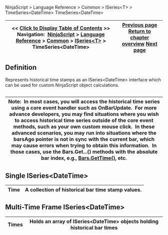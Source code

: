 ﻿
NinjaScript \> Language Reference \> Common \> ISeries\<T\> \> TimeSeries\<DateTime\>
TimeSeries\<DateTime\>

| \<\< [Click to Display Table of Contents](timeseries.md) \>\> **Navigation:**     [NinjaScript](ninjascript.md) \> [Language Reference](language_reference_wip.md) \> [Common](common.md) \> [ISeries\<T\>](iseriest.md) \> TimeSeries\<DateTime\> | [Previous page](weighteds.md) [Return to chapter overview](iseriest.md) [Next page](iseries_time.md) |
| --- | --- |

## Definition
Represents historical time stamps as an ISeries\<DateTime\> interface which can be used for custom NinjaScript object calculations.
## 
| Note:  In most cases, you will access the historical time series using a core event handler such as OnBarUpdate.  For more advance developers, you may find situations where you wish to access historical time series outside of the core event methods, such as your own custom mouse click.  In these advanced scenarios, you may run into situations where the barsAgo pointer is not in sync with the current bar, which may cause errors when trying to obtain this information.  In those cases, use the Bars.Get...() methods with the absolute bar index, e.g., [Bars.GetTime()](gettime.md), etc. |
| --- |

## Single ISeries\<DateTime\>
| Time | A collection of historical bar time stamp values. |
| --- | --- |

## 
## 
## Multi\-Time Frame ISeries\<DateTime\>
| Times | Holds an array of ISeries\<DateTime\> objects holding historical bar times |
| --- | --- |

 
